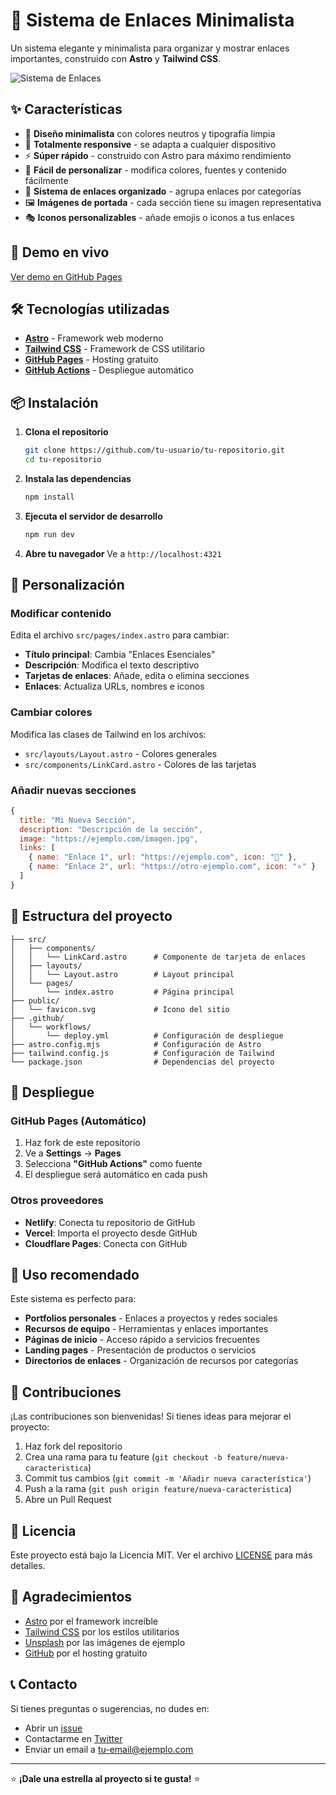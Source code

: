 # 🔗 Sistema de Enlaces Minimalista

Un sistema elegante y minimalista para organizar y mostrar enlaces importantes, construido con **Astro** y **Tailwind CSS**.

![Sistema de Enlaces](https://images.unsplash.com/photo-1460925895917-afdab827c52f?w=800&h=400&fit=crop)

## ✨ Características

- 🎨 **Diseño minimalista** con colores neutros y tipografía limpia
- 📱 **Totalmente responsive** - se adapta a cualquier dispositivo
- ⚡ **Súper rápido** - construido con Astro para máximo rendimiento
- 🎯 **Fácil de personalizar** - modifica colores, fuentes y contenido fácilmente
- 🔗 **Sistema de enlaces organizado** - agrupa enlaces por categorías
- 🖼️ **Imágenes de portada** - cada sección tiene su imagen representativa
- 🎭 **Iconos personalizables** - añade emojis o iconos a tus enlaces

## 🚀 Demo en vivo

[Ver demo en GitHub Pages](https://bemtorres.github.io/social-link-free)

## 🛠️ Tecnologías utilizadas

- **[Astro](https://astro.build/)** - Framework web moderno
- **[Tailwind CSS](https://tailwindcss.com/)** - Framework de CSS utilitario
- **[GitHub Pages](https://pages.github.com/)** - Hosting gratuito
- **[GitHub Actions](https://github.com/features/actions)** - Despliegue automático

## 📦 Instalación

1. **Clona el repositorio**
   ```bash
   git clone https://github.com/tu-usuario/tu-repositorio.git
   cd tu-repositorio
   ```

2. **Instala las dependencias**
   ```bash
   npm install
   ```

3. **Ejecuta el servidor de desarrollo**
   ```bash
   npm run dev
   ```

4. **Abre tu navegador**
   Ve a `http://localhost:4321`

## 🎨 Personalización

### Modificar contenido

Edita el archivo `src/pages/index.astro` para cambiar:

- **Título principal**: Cambia "Enlaces Esenciales"
- **Descripción**: Modifica el texto descriptivo
- **Tarjetas de enlaces**: Añade, edita o elimina secciones
- **Enlaces**: Actualiza URLs, nombres e iconos

### Cambiar colores

Modifica las clases de Tailwind en los archivos:
- `src/layouts/Layout.astro` - Colores generales
- `src/components/LinkCard.astro` - Colores de las tarjetas

### Añadir nuevas secciones

```javascript
{
  title: "Mi Nueva Sección",
  description: "Descripción de la sección",
  image: "https://ejemplo.com/imagen.jpg",
  links: [
    { name: "Enlace 1", url: "https://ejemplo.com", icon: "🔗" },
    { name: "Enlace 2", url: "https://otro-ejemplo.com", icon: "⭐" }
  ]
}
```

## 📁 Estructura del proyecto

```
├── src/
│   ├── components/
│   │   └── LinkCard.astro      # Componente de tarjeta de enlaces
│   ├── layouts/
│   │   └── Layout.astro        # Layout principal
│   └── pages/
│       └── index.astro         # Página principal
├── public/
│   └── favicon.svg             # Icono del sitio
├── .github/
│   └── workflows/
│       └── deploy.yml          # Configuración de despliegue
├── astro.config.mjs            # Configuración de Astro
├── tailwind.config.js          # Configuración de Tailwind
└── package.json                # Dependencias del proyecto
```

## 🚀 Despliegue

### GitHub Pages (Automático)

1. Haz fork de este repositorio
2. Ve a **Settings** → **Pages**
3. Selecciona **"GitHub Actions"** como fuente
4. El despliegue será automático en cada push

### Otros proveedores

- **Netlify**: Conecta tu repositorio de GitHub
- **Vercel**: Importa el proyecto desde GitHub
- **Cloudflare Pages**: Conecta con GitHub

## 🎯 Uso recomendado

Este sistema es perfecto para:

- **Portfolios personales** - Enlaces a proyectos y redes sociales
- **Recursos de equipo** - Herramientas y enlaces importantes
- **Páginas de inicio** - Acceso rápido a servicios frecuentes
- **Landing pages** - Presentación de productos o servicios
- **Directorios de enlaces** - Organización de recursos por categorías

## 🤝 Contribuciones

¡Las contribuciones son bienvenidas! Si tienes ideas para mejorar el proyecto:

1. Haz fork del repositorio
2. Crea una rama para tu feature (`git checkout -b feature/nueva-caracteristica`)
3. Commit tus cambios (`git commit -m 'Añadir nueva característica'`)
4. Push a la rama (`git push origin feature/nueva-caracteristica`)
5. Abre un Pull Request

## 📄 Licencia

Este proyecto está bajo la Licencia MIT. Ver el archivo [LICENSE](LICENSE) para más detalles.

## 🙏 Agradecimientos

- [Astro](https://astro.build/) por el framework increíble
- [Tailwind CSS](https://tailwindcss.com/) por los estilos utilitarios
- [Unsplash](https://unsplash.com/) por las imágenes de ejemplo
- [GitHub](https://github.com/) por el hosting gratuito

## 📞 Contacto

Si tienes preguntas o sugerencias, no dudes en:

- Abrir un [issue](https://github.com/tu-usuario/tu-repositorio/issues)
- Contactarme en [Twitter](https://twitter.com/tu-usuario)
- Enviar un email a tu-email@ejemplo.com

---

⭐ **¡Dale una estrella al proyecto si te gusta!** ⭐
